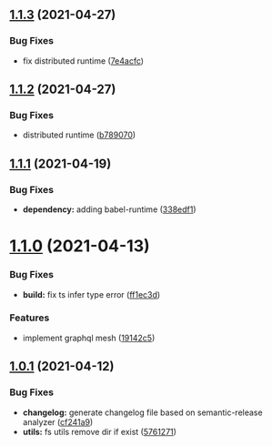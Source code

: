 ## [1.1.3](https://gitlab.warungpintar.co/warungpintar/warlock/compare/v1.1.2...v1.1.3) (2021-04-27)


### Bug Fixes

* fix distributed runtime ([7e4acfc](https://gitlab.warungpintar.co/warungpintar/warlock/commit/7e4acfc4064c6a179bbe09b866cafac1a1a76373))

## [1.1.2](https://gitlab.warungpintar.co/warungpintar/warlock/compare/v1.1.1...v1.1.2) (2021-04-27)


### Bug Fixes

* distributed runtime ([b789070](https://gitlab.warungpintar.co/warungpintar/warlock/commit/b7890708dd0f4e98ec0be55f7036d0386992aea7))

## [1.1.1](https://gitlab.warungpintar.co/warungpintar/warlock/compare/v1.1.0...v1.1.1) (2021-04-19)


### Bug Fixes

* **dependency:** adding babel-runtime ([338edf1](https://gitlab.warungpintar.co/warungpintar/warlock/commit/338edf1cd832d500d03dafb63d1fc9efea83e323))

# [1.1.0](https://gitlab.warungpintar.co/warungpintar/warlock/compare/v1.0.1...v1.1.0) (2021-04-13)


### Bug Fixes

* **build:** fix ts infer type error ([ff1ec3d](https://gitlab.warungpintar.co/warungpintar/warlock/commit/ff1ec3dbca7e34440c8a3b9ea10ce5aa4ee6a634))


### Features

* implement graphql mesh ([19142c5](https://gitlab.warungpintar.co/warungpintar/warlock/commit/19142c500ccdfa3c1e5b99eeb232f7f3669c11b5))

## [1.0.1](https://gitlab.warungpintar.co/warungpintar/warlock/compare/v1.0.0...v1.0.1) (2021-04-12)


### Bug Fixes

* **changelog:** generate changelog file based on semantic-release analyzer ([cf241a9](https://gitlab.warungpintar.co/warungpintar/warlock/commit/cf241a9877231a7dc512adb416b73f1cdd33a461))
* **utils:** fs utils remove dir if exist ([5761271](https://gitlab.warungpintar.co/warungpintar/warlock/commit/5761271428d1f02cabc3be552ec81dd29b5cad97))
